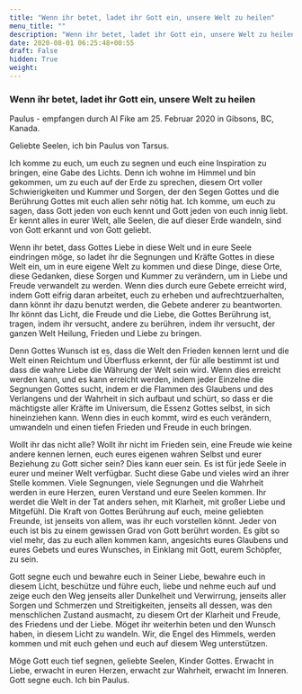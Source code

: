 ```yaml
---
title: "Wenn ihr betet, ladet ihr Gott ein, unsere Welt zu heilen"
menu_title: ""
description: "Wenn ihr betet, ladet ihr Gott ein, unsere Welt zu heilen"
date: 2020-08-01 06:25:48+00:55
draft: False
hidden: True
weight:
---
```

### Wenn ihr betet, ladet ihr Gott ein, unsere Welt zu heilen

Paulus - empfangen durch Al Fike am 25. Februar 2020 in Gibsons, BC, Kanada.

Geliebte Seelen, ich bin Paulus von Tarsus.

Ich komme zu euch, um euch zu segnen und euch eine Inspiration zu bringen, eine Gabe des Lichts. Denn ich wohne im Himmel und bin gekommen, um zu euch auf der Erde zu sprechen, diesem Ort voller Schwierigkeiten und Kummer und Sorgen, der den Segen Gottes und die Berührung Gottes mit euch allen sehr nötig hat. Ich komme, um euch zu sagen, dass Gott jeden von euch kennt und Gott jeden von euch innig liebt. Er kennt alles in eurer Welt, alle Seelen, die auf dieser Erde wandeln, sind von Gott erkannt und von Gott geliebt.  

Wenn ihr betet, dass Gottes Liebe in diese Welt und in eure Seele eindringen möge, so ladet ihr die Segnungen und Kräfte Gottes in diese Welt ein, um in eure eigene Welt zu kommen und diese Dinge, diese Orte, diese Gedanken, diese Sorgen und Kummer zu verändern, um in Liebe und Freude verwandelt zu werden. Wenn dies durch eure Gebete erreicht wird, indem Gott eifrig daran arbeitet, euch zu erheben und aufrechtzuerhalten, dann könnt ihr dazu benutzt werden, die Gebete anderer zu beantworten. Ihr könnt das Licht, die Freude und die Liebe, die Gottes Berührung ist, tragen, indem ihr versucht, andere zu berühren, indem ihr versucht, der ganzen Welt Heilung, Frieden und Liebe zu bringen.  

Denn Gottes Wunsch ist es, dass die Welt den Frieden kennen lernt und die Welt einen Reichtum und Überfluss erkennt, der für alle bestimmt ist und dass die wahre Liebe die Währung der Welt sein wird.  Wenn dies erreicht werden kann, und es kann erreicht werden, indem jeder Einzelne die Segnungen Gottes sucht, indem er die Flammen des Glaubens und des Verlangens und der Wahrheit in sich aufbaut und schürt, so dass er die mächtigste aller Kräfte im Universum, die Essenz Gottes selbst, in sich hineinziehen kann. Wenn dies in euch kommt, wird es euch verändern, umwandeln und einen tiefen Frieden und Freude in euch bringen.

Wollt ihr das nicht alle? Wollt ihr nicht im Frieden sein, eine Freude wie keine andere kennen lernen, euch eures eigenen wahren Selbst und eurer Beziehung zu Gott sicher sein? Dies kann euer sein. Es ist für jede Seele in eurer und meiner Welt verfügbar. Sucht diese Gabe und vieles wird an ihrer Stelle kommen. Viele Segnungen, viele Segnungen und die Wahrheit werden in eure Herzen, euren Verstand und eure Seelen kommen. Ihr werdet die Welt in der Tat anders sehen, mit Klarheit, mit großer Liebe und Mitgefühl. Die Kraft von Gottes Berührung auf euch, meine geliebten Freunde, ist jenseits von allem, was ihr euch vorstellen könnt. Jeder von euch ist bis zu einem gewissen Grad von Gott berührt worden. Es gibt so viel mehr, das zu euch allen kommen kann, angesichts eures Glaubens und eures Gebets und eures Wunsches, in Einklang mit Gott, eurem Schöpfer, zu sein.  

Gott segne euch und bewahre euch in Seiner Liebe, bewahre euch in diesem Licht, beschütze und führe euch, liebe und nehme euch auf und zeige euch den Weg jenseits aller Dunkelheit und Verwirrung, jenseits aller Sorgen und Schmerzen und Streitigkeiten, jenseits all dessen, was den menschlichen Zustand ausmacht, zu diesem Ort der Klarheit und Freude, des Friedens und der Liebe. Möget ihr weiterhin beten und den Wunsch haben, in diesem Licht zu wandeln. Wir, die Engel des Himmels, werden kommen und mit euch gehen und euch auf diesem Weg unterstützen.  

Möge Gott euch tief segnen, geliebte Seelen, Kinder Gottes. Erwacht in Liebe, erwacht in euren Herzen, erwacht zur Wahrheit, erwacht im Inneren. Gott segne euch. Ich bin Paulus.
